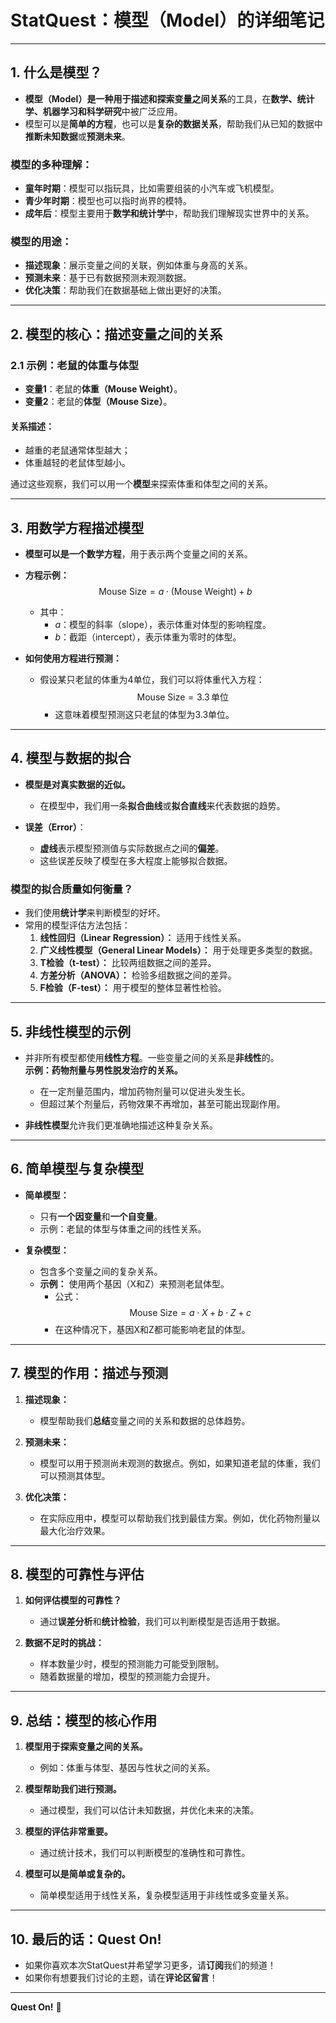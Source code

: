 # **StatQuest：模型（Model）的详细笔记**

---

## **1. 什么是模型？**

- **模型（Model）**是一种用于描述和探索变量之间**关系**的工具，在**数学、统计学、机器学习和科学研究**中被广泛应用。
- 模型可以是**简单的方程**，也可以是**复杂的数据关系**，帮助我们从已知的数据中**推断未知数据**或**预测未来**。

### **模型的多种理解：**
- **童年时期**：模型可以指玩具，比如需要组装的小汽车或飞机模型。  
- **青少年时期**：模型也可以指时尚界的模特。  
- **成年后**：模型主要用于**数学和统计学**中，帮助我们理解现实世界中的关系。

### **模型的用途：**
- **描述现象**：展示变量之间的关联，例如体重与身高的关系。  
- **预测未来**：基于已有数据预测未观测数据。  
- **优化决策**：帮助我们在数据基础上做出更好的决策。

---

## **2. 模型的核心：描述变量之间的关系**

### **2.1 示例：老鼠的体重与体型**
- **变量1**：老鼠的**体重（Mouse Weight）**。  
- **变量2**：老鼠的**体型（Mouse Size）**。

#### **关系描述：**
- 越重的老鼠通常体型越大；  
- 体重越轻的老鼠体型越小。

通过这些观察，我们可以用一个**模型**来探索体重和体型之间的关系。

---

## **3. 用数学方程描述模型**

- **模型可以是一个数学方程**，用于表示两个变量之间的关系。
- **方程示例：**
  $$
  \text{Mouse Size} = a \cdot (\text{Mouse Weight}) + b
  $$
  - 其中：
    - $a$：模型的斜率（slope），表示体重对体型的影响程度。
    - $b$：截距（intercept），表示体重为零时的体型。

- **如何使用方程进行预测：**
  - 假设某只老鼠的体重为4单位，我们可以将体重代入方程：
    $$
    \text{Mouse Size} = 3.3 \, \text{单位}
    $$
    - 这意味着模型预测这只老鼠的体型为3.3单位。

---

## **4. 模型与数据的拟合**

- **模型是对真实数据的近似。**
  - 在模型中，我们用一条**拟合曲线**或**拟合直线**来代表数据的趋势。

- **误差（Error）**：  
  - **虚线**表示模型预测值与实际数据点之间的**偏差**。  
  - 这些误差反映了模型在多大程度上能够拟合数据。

### **模型的拟合质量如何衡量？**
- 我们使用**统计学**来判断模型的好坏。
- 常用的模型评估方法包括：
  1. **线性回归（Linear Regression）：** 适用于线性关系。
  2. **广义线性模型（General Linear Models）：** 用于处理更多类型的数据。
  3. **T检验（t-test）：** 比较两组数据之间的差异。
  4. **方差分析（ANOVA）：** 检验多组数据之间的差异。
  5. **F检验（F-test）：** 用于模型的整体显著性检验。

---

## **5. 非线性模型的示例**

- 并非所有模型都使用**线性方程**。一些变量之间的关系是**非线性**的。  
  **示例：药物剂量与男性脱发治疗的关系。**
  - 在一定剂量范围内，增加药物剂量可以促进头发生长。
  - 但超过某个剂量后，药物效果不再增加，甚至可能出现副作用。
  
- **非线性模型**允许我们更准确地描述这种复杂关系。

---

## **6. 简单模型与复杂模型**

- **简单模型：**  
  - 只有**一个因变量**和**一个自变量**。  
  - 示例：老鼠的体型与体重之间的线性关系。

- **复杂模型：**  
  - 包含多个变量之间的复杂关系。
  - **示例：** 使用两个基因（X和Z）来预测老鼠体型。
    - 公式：
      $$
      \text{Mouse Size} = a \cdot X + b \cdot Z + c
      $$
    - 在这种情况下，基因X和Z都可能影响老鼠的体型。

---

## **7. 模型的作用：描述与预测**

1. **描述现象：**  
   - 模型帮助我们**总结**变量之间的关系和数据的总体趋势。

2. **预测未来：**  
   - 模型可以用于预测尚未观测的数据点。例如，如果知道老鼠的体重，我们可以预测其体型。

3. **优化决策：**  
   - 在实际应用中，模型可以帮助我们找到最佳方案。例如，优化药物剂量以最大化治疗效果。

---

## **8. 模型的可靠性与评估**

1. **如何评估模型的可靠性？**  
   - 通过**误差分析**和**统计检验**，我们可以判断模型是否适用于数据。

2. **数据不足时的挑战：**  
   - 样本数量少时，模型的预测能力可能受到限制。
   - 随着数据量的增加，模型的预测能力会提升。

---

## **9. 总结：模型的核心作用**

1. **模型用于探索变量之间的关系。**
   - 例如：体重与体型、基因与性状之间的关系。

2. **模型帮助我们进行预测。**
   - 通过模型，我们可以估计未知数据，并优化未来的决策。

3. **模型的评估非常重要。**
   - 通过统计技术，我们可以判断模型的准确性和可靠性。

4. **模型可以是简单或复杂的。**
   - 简单模型适用于线性关系，复杂模型适用于非线性或多变量关系。

---

## **10. 最后的话：Quest On!**

- 如果你喜欢本次StatQuest并希望学习更多，请**订阅**我们的频道！
- 如果你有想要我们讨论的主题，请在**评论区留言**！

---

**Quest On!** 🎯